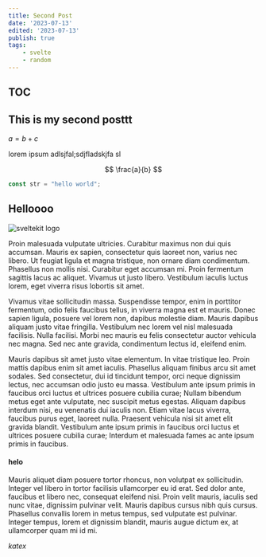 ```yaml
---
title: Second Post
date: '2023-07-13'
edited: '2023-07-13'
publish: true
tags:
    - svelte
    - random
---
```


## TOC

## This is my second posttt

$a = b + c$

lorem ipsum adlsjfal;sdjfladskjfa sl

$$
\frac{a}{b}
$$

```js 
const str = "hello world";
```

## Helloooo

![sveltekit logo](/2023-02-15-10-53-46.png)

Proin malesuada vulputate ultricies. Curabitur maximus non dui quis accumsan. Mauris ex sapien, consectetur quis laoreet non, varius nec libero. Ut feugiat ligula et magna tristique, non ornare diam condimentum. Phasellus non mollis nisi. Curabitur eget accumsan mi. Proin fermentum sagittis lacus ac aliquet. Vivamus ut justo libero. Vestibulum iaculis luctus lorem, eget viverra risus lobortis sit amet.

Vivamus vitae sollicitudin massa. Suspendisse tempor, enim in porttitor fermentum, odio felis faucibus tellus, in viverra magna est et mauris. Donec sapien ligula, posuere vel lorem non, dapibus molestie diam. Mauris dapibus aliquam justo vitae fringilla. Vestibulum nec lorem vel nisl malesuada facilisis. Nulla facilisi. Morbi nec mauris eu felis consectetur auctor vehicula nec magna. Sed nec ante gravida, condimentum lectus id, eleifend enim.

Mauris dapibus sit amet justo vitae elementum. In vitae tristique leo. Proin mattis dapibus enim sit amet iaculis. Phasellus aliquam finibus arcu sit amet sodales. Sed consectetur, dui id tincidunt tempor, orci neque dignissim lectus, nec accumsan odio justo eu massa. Vestibulum ante ipsum primis in faucibus orci luctus et ultrices posuere cubilia curae; Nullam bibendum metus eget ante vulputate, nec suscipit metus egestas. Aliquam dapibus interdum nisi, eu venenatis dui iaculis non. Etiam vitae lacus viverra, faucibus purus eget, laoreet nulla. Praesent vehicula nisi sit amet elit gravida blandit. Vestibulum ante ipsum primis in faucibus orci luctus et ultrices posuere cubilia curae; Interdum et malesuada fames ac ante ipsum primis in faucibus.

#### helo

Mauris aliquet diam posuere tortor rhoncus, non volutpat ex sollicitudin. Integer vel libero in tortor facilisis ullamcorper eu id erat. Sed dolor ante, faucibus et libero nec, consequat eleifend nisi. Proin velit mauris, iaculis sed nunc vitae, dignissim pulvinar velit. Mauris dapibus cursus nibh quis cursus. Phasellus convallis lorem in metus tempus, sed vulputate est pulvinar. Integer tempus, lorem et dignissim blandit, mauris augue dictum ex, at ullamcorper quam mi id mi.



$katex$